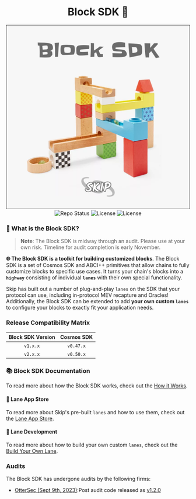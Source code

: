<h1 align="center">Block SDK 🧱</h1>

<!-- markdownlint-disable MD013 -->
<!-- markdownlint-disable MD041 -->

<div align="center">
  <a>
    <img alt="Logo" src="img/block-sdk.png" width="600">  
  </a>
</div>

<div align="center">
  <a>
    <img alt="Repo Status" src="https://www.repostatus.org/badges/latest/active.svg" />
  </a>
  <a>
    <img alt="License" src="https://img.shields.io/github/license/skip-mev/block-sdk.svg?style=flat-square" />
  </a>
    <a>
    <img alt="License" src="https://img.shields.io/badge/godoc-reference-blue?style=flat-square&logo=go" />
  </a>
</div>

### 🤔 What is the Block SDK?

> **Note**: The Block SDK is midway through an audit. Please use at your own risk. Timeline for audit completion is early November.

**🌐 The Block SDK is a toolkit for building customized blocks**. The Block SDK is a set of Cosmos SDK and ABCI++ primitives that allow chains to fully customize blocks to specific use cases. It turns your chain's blocks into a **`highway`** consisting of individual **`lanes`** with their own special functionality.


Skip has built out a number of plug-and-play `lanes` on the SDK that your protocol can use, including in-protocol MEV recapture and Oracles! Additionally, the Block SDK can be extended to add **your own custom `lanes`** to configure your blocks to exactly fit your application needs.

### Release Compatibility Matrix

| Block SDK Version | Cosmos SDK |
| :---------: | :--------: |
|   `v1.x.x`    |  `v0.47.x`   |
|   `v2.x.x`    |  `v0.50.x`   |


### 📚 Block SDK Documentation

To read more about how the Block SDK works, check out the [How it Works](https://docs.skip.money/chains/overview).

#### 🏪 Lane App Store

To read more about Skip's pre-built `lanes` and how to use them, check out the [Lane App Store](https://docs.skip.money/chains/lanes/existing-lanes/mev).

#### 🎨 Lane Development

To read more about how to build your own custom `lanes`, check out the [Build Your Own Lane](https://docs.skip.money/chains/lanes/build-your-own-lane).

### Audits 

The Block SDK has undergone audits by the following firms:

* [OtterSec (Sept 9th, 2023)](audits/ottersec_sept_29_2023.pdf):Post audit code released as [v1.2.0](https://github.com/skip-mev/block-sdk/releases/tag/v1.2.0)
